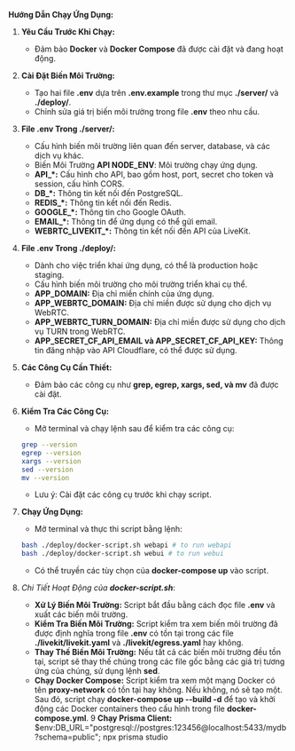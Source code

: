 **Hướng Dẫn Chạy Ứng Dụng:**

1. **Yêu Cầu Trước Khi Chạy:**
    - Đảm bảo **Docker** và **Docker Compose** đã được cài đặt và đang hoạt động.

2. **Cài Đặt Biến Môi Trường:**
    - Tạo hai file **.env** dựa trên **.env.example** trong thư mục **./server/** và **./deploy/**.
    - Chỉnh sửa giá trị biến môi trường trong file **.env** theo nhu cầu.

3. **File **.env** Trong **./server/**:**
    - Cấu hình biến môi trường liên quan đến server, database, và các dịch vụ khác.
    - Biến Môi Trường **API NODE_ENV**: Môi trường chạy ứng dụng.
    - **API_*:** Cấu hình cho API, bao gồm host, port, secret cho token và session, cấu hình CORS.
    - **DB_*:** Thông tin kết nối đến PostgreSQL.
    - **REDIS_*:** Thông tin kết nối đến Redis.
    - **GOOGLE_*:** Thông tin cho Google OAuth.
    - **EMAIL_*:** Thông tin để ứng dụng có thể gửi email.
    - **WEBRTC_LIVEKIT_*:** Thông tin kết nối đến API của LiveKit.

4. **File **.env** Trong **./deploy/**:**
    - Dành cho việc triển khai ứng dụng, có thể là production hoặc staging.
    - Cấu hình biến môi trường cho môi trường triển khai cụ thể.
    - **APP_DOMAIN:** Địa chỉ miền chính của ứng dụng.
    - **APP_WEBRTC_DOMAIN:** Địa chỉ miền được sử dụng cho dịch vụ WebRTC.
    - **APP_WEBRTC_TURN_DOMAIN:** Địa chỉ miền được sử dụng cho dịch vụ TURN trong WebRTC.
    - **APP_SECRET_CF_API_EMAIL và APP_SECRET_CF_API_KEY:** Thông tin đăng nhập vào API Cloudflare, có thể được sử dụng.

5. **Các Công Cụ Cần Thiết:**
    - Đảm bảo các công cụ như **grep, egrep, xargs, sed, và mv** đã được cài đặt.

6. **Kiểm Tra Các Công Cụ:**
    - Mở terminal và chạy lệnh sau để kiểm tra các công cụ:

    ```bash
    grep --version
    egrep --version
    xargs --version
    sed --version
    mv --version
    ```

    - Lưu ý: Cài đặt các công cụ trước khi chạy script.

7. **Chạy Ứng Dụng:**
    - Mở terminal và thực thi script bằng lệnh:

    ```bash
    bash ./deploy/docker-script.sh webapi # to run webapi
    bash ./deploy/docker-script.sh webui # to run webui
    ```

    - Có thể truyền các tùy chọn của **docker-compose up** vào script.

8. *Chi Tiết Hoạt Động của **docker-script.sh***:
    - **Xử Lý Biến Môi Trường:** Script bắt đầu bằng cách đọc file **.env** và xuất các biến môi trường.
    - **Kiểm Tra Biến Môi Trường:** Script kiểm tra xem biến môi trường đã được định nghĩa trong file **.env** có tồn tại trong các file **./livekit/livekit.yaml** và **./livekit/egress.yaml** hay không.
    - **Thay Thế Biến Môi Trường:** Nếu tất cả các biến môi trường đều tồn tại, script sẽ thay thế chúng trong các file gốc bằng các giá trị tương ứng của chúng, sử dụng lệnh **sed**.
    - **Chạy Docker Compose:** Script kiểm tra xem một mạng Docker có tên **proxy-network** có tồn tại hay không. Nếu không, nó sẽ tạo một. Sau đó, script chạy **docker-compose up --build -d** để tạo và khởi động các Docker containers theo cấu hình trong file **docker-compose.yml**.
9 **Chạy Prisma Client:**
$env:DB_URL="postgresql://postgres:123456@localhost:5433/mydb?schema=public"; npx prisma studio
